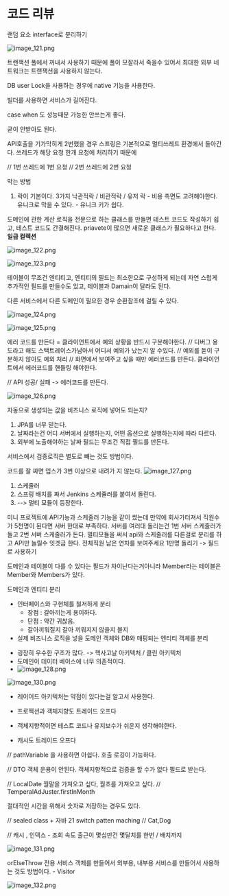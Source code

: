 # 코드 리뷰


랜덤 요소 interface로 분리하기

![image_121.png](image_121.png)

트랜잭션 풀에서 꺼내서 사용하기 때문에 풀이 모잘라서 죽을수 있어서 최대한 외부 네트워크는 트랜잭션을 사용하지 않는다.

DB user Lock을 사용하는 경우에 native 기능을 사용한다.

빌더를 사용하면 서비스가 길어진다.

case when 도 성능때문 가능한 안쓰는게 좋다.

굳이 안받아도 된다.


API호출을 기가막히게 2번했을 경우
스프링은 기본적으로 멀티쓰레드 환경에서 돌아간다.
쓰레드가 해당 요청 한개 요청에 처리하기 때문에

// 1번 쓰레드에 1번 요청
// 2번 쓰레드에 2번 요청

막는 방법
1. 락이 기본이다. 3가지
   낙관적락 / 비관적락 / 유저 락 - 비용 측면도 고려해야한다.
   유니크로 막을 수 있다. - 유니크 키가 쉽다.

도메인에 관한 계산 로직을 전문으로 하는 클래스를 만들면
테스트 코드도 작성하기 쉽고, 테스트 코드도 간결해진다.
priavete이 많으면 새로운 클래스가 필요하다고 한다. **일급 컬렉션**

![image_122.png](image_122.png)

![image_123.png](image_123.png)

테이블이 무조건 엔티티고, 엔티티의 필드는 최소한으로 구성하게 되는데
자연 스럽게 추가적인 필드를 만들수도 있고, 테이블과 Damain이 달라도 된다.

다른 서비스에서 다른 도메인이 필요한 경우
순환참조에 걸릴 수 있다.

![image_124.png](image_124.png)

![image_125.png](image_125.png)

에러 코드를 만든다 = 클라이언트에서 예외 상황을 반드시 구분해야한다.
// 디버그 용도라고 해도 스택트레이스가남아서 어디서 예외가 났는지 알 수있다.
// 예외를 둗이 구분하지 않아도 예외 처리
// 화면에서 보여주고 싶을 때만 에러코드를 만든다. 클라이언트에서 에러코드를 핸들링 해야한다.

// API 성공/ 실패 -> 에러코드를 만든다.

![image_126.png](image_126.png)

자동으로 생성되는 값을 비즈니스 로직에 넣어도 되는지?
1. JPA를 너무 믿는다.
2. 날짜라는건 어디 서버에서 실행하는지, 어떤 옵션으로 실행하는지에 따라 다르다.
3. 외부에 노출해야하는 날짜 필드는 무조건 직접 필드를 만든다.


서비스에서 검증로직은 별도로 빼는 것도 방법이다.

코드를 잘 짜면 뎁스가 3번 이상으로 내려가 지 않는다.
![image_127.png](image_127.png)

1. 스케줄러
2. 스프링 배치를 짜서 Jenkins 스케쥴러를 붙여서 돌린다.
3. --> 멀티 모듈이 등장한다.

미니 프로젝트에 API기능과 스케줄러 기능을 같이 썼는데
만약에 회사가터져서 직원수가 5천명이 된다면
서버 한대로 부족하다.
서버를 여러대 돌리는건 1번 서버 스케줄러가 돌고 2번 서버 스케줄러가 돈다.
멀티모듈을 써서 api와 스케줄러를 다른걸로 분리를 하고 API만 늘릴수 잇겟금 한다.
전체직원 남은 연차를 보여주세요 1만명 돌리기 -> 필드로 사용하기

도메인과 테이블이 다를 수 있다는 필드가 차이난다는거아니라
Member라는 테이블은 Member와 Members가 있다.

도메인과 엔티티 분리
- 인터페이스와 구현체를 철저하게 분리
    - 장점 : 갈아끼는게 용이하다.
    - 단점 : 약간 귀찮음.
    - 갈아끼워질지 갈아 끼워지지 않을지 블지
- 실제 비즈니스 로직을 넣을 도메인 객체와 DB와 매핑되는 엔티티 객체를 분리
+ 굉장히 우수한 구조가 많다. -> 헥사고날 아키텍처 / 클린 아키텍처
+ 도메인이 데이터 베이스에 너무 의존적이다.
+ ![image_128.png](image_128.png)

![image_130.png](image_130.png)

+ 레이어드 아키텍처는 약점이 있다는걸 알고서 사용한다.

+ 프로젝션과 객체지향도 트레이드 오프다
+ 객체지향적이면 테스트 코드나 유지보수가 쉬운지 생각해야한다.

+ 캐시도 트레이드 오프다

// pathVariable 을 사용하면 아쉽다. 호출 로깅이 가능하다.

// DTO 객체 운용이 안된다. 객체지향적으로 검증을 할 수가 없다 필드로 받는다.

// LocalDate 월말을 가져오고 싶다, 월초를 가져오고 싶다.
// TemperalAdJuster.firstInMonth

절대적인 시간을 위해서 숫자로 저장하는 경우도 있다.

// sealed class + 자바 21 switch patten maching
// Cat,Dog

// 캐시 , 인덱스 - 조회 속도 출근이 몇십만건 몇달치를 한번 / 배치까지

![image_131.png](image_131.png)

orElseThrow 전용 서비스 객체를 만들어서 외부용, 내부용 서비스를 만들어서 사용하는 것도 방법이다. - Visitor

![image_132.png](image_132.png)  
  
